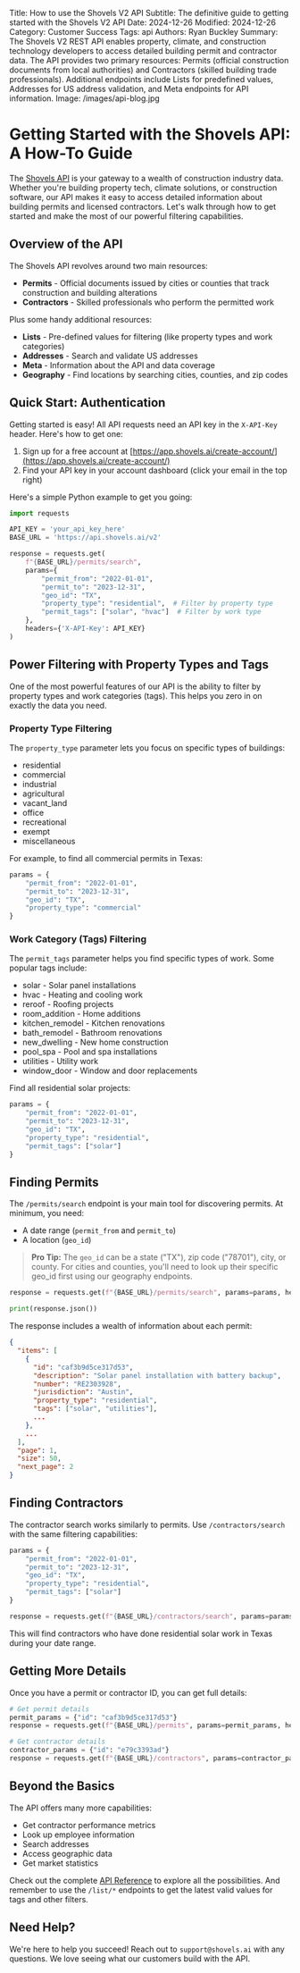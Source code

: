 Title: How to use the Shovels V2 API
Subtitle: The definitive guide to getting started with the Shovels V2 API
Date: 2024-12-26
Modified: 2024-12-26
Category: Customer Success
Tags: api
Authors: Ryan Buckley
Summary: The Shovels V2 REST API enables property, climate, and construction technology developers to access detailed building permit and contractor data. The API provides two primary resources: Permits (official construction documents from local authorities) and Contractors (skilled building trade professionals). Additional endpoints include Lists for predefined values, Addresses for US address validation, and Meta endpoints for API information.
Image: /images/api-blog.jpg


# Getting Started with the Shovels API: A How-To Guide

The [Shovels API](https://docs.shovels.ai) is your gateway to a wealth of construction industry data. Whether you're building property tech, climate solutions, or construction software, our API makes it easy to access detailed information about building permits and licensed contractors. Let's walk through how to get started and make the most of our powerful filtering capabilities.

## Overview of the API

The Shovels API revolves around two main resources:

- **Permits** - Official documents issued by cities or counties that track construction and building alterations
- **Contractors** - Skilled professionals who perform the permitted work

Plus some handy additional resources:

- **Lists** - Pre-defined values for filtering (like property types and work categories)
- **Addresses** - Search and validate US addresses
- **Meta** - Information about the API and data coverage
- **Geography** - Find locations by searching cities, counties, and zip codes

## Quick Start: Authentication

Getting started is easy! All API requests need an API key in the `X-API-Key` header. Here's how to get one:

1. Sign up for a free account at [https://app.shovels.ai/create-account/](https://app.shovels.ai/create-account/)
2. Find your API key in your account dashboard (click your email in the top right)

Here's a simple Python example to get you going:

```python
import requests

API_KEY = 'your_api_key_here'
BASE_URL = 'https://api.shovels.ai/v2'

response = requests.get(
    f"{BASE_URL}/permits/search",
    params={
        "permit_from": "2022-01-01",
        "permit_to": "2023-12-31", 
        "geo_id": "TX",
        "property_type": "residential",  # Filter by property type
        "permit_tags": ["solar", "hvac"]  # Filter by work type
    },
    headers={'X-API-Key': API_KEY}
)
```

## Power Filtering with Property Types and Tags

One of the most powerful features of our API is the ability to filter by property types and work categories (tags). This helps you zero in on exactly the data you need.

### Property Type Filtering

The `property_type` parameter lets you focus on specific types of buildings:

- residential
- commercial 
- industrial
- agricultural
- vacant_land
- office
- recreational
- exempt
- miscellaneous

For example, to find all commercial permits in Texas:

```python
params = {
    "permit_from": "2022-01-01",
    "permit_to": "2023-12-31",
    "geo_id": "TX",
    "property_type": "commercial"
}
```

### Work Category (Tags) Filtering

The `permit_tags` parameter helps you find specific types of work. Some popular tags include:

- solar - Solar panel installations
- hvac - Heating and cooling work
- reroof - Roofing projects
- room_addition - Home additions
- kitchen_remodel - Kitchen renovations
- bath_remodel - Bathroom renovations
- new_dwelling - New home construction
- pool_spa - Pool and spa installations
- utilities - Utility work
- window_door - Window and door replacements

Find all residential solar projects:

```python
params = {
    "permit_from": "2022-01-01",
    "permit_to": "2023-12-31",
    "geo_id": "TX",
    "property_type": "residential",
    "permit_tags": ["solar"]
}
```

## Finding Permits

The `/permits/search` endpoint is your main tool for discovering permits. At minimum, you need:
- A date range (`permit_from` and `permit_to`)
- A location (`geo_id`)

> **Pro Tip:** The `geo_id` can be a state ("TX"), zip code ("78701"), city, or county. For cities and counties, you'll need to look up their specific geo_id first using our geography endpoints.

```python
response = requests.get(f"{BASE_URL}/permits/search", params=params, headers=headers)

print(response.json())
```

The response includes a wealth of information about each permit:

```json
{
  "items": [
    {
      "id": "caf3b9d5ce317d53",
      "description": "Solar panel installation with battery backup",
      "number": "RE2303928",
      "jurisdiction": "Austin",
      "property_type": "residential",
      "tags": ["solar", "utilities"],
      ...
    },
    ...
  ],
  "page": 1,
  "size": 50,
  "next_page": 2
}
```

## Finding Contractors

The contractor search works similarly to permits. Use `/contractors/search` with the same filtering capabilities:

```python
params = {
    "permit_from": "2022-01-01", 
    "permit_to": "2023-12-31",
    "geo_id": "TX",
    "property_type": "residential",
    "permit_tags": ["solar"]
}

response = requests.get(f"{BASE_URL}/contractors/search", params=params, headers=headers)
```

This will find contractors who have done residential solar work in Texas during your date range.

## Getting More Details

Once you have a permit or contractor ID, you can get full details:

```python
# Get permit details
permit_params = {"id": "caf3b9d5ce317d53"}
response = requests.get(f"{BASE_URL}/permits", params=permit_params, headers=headers)

# Get contractor details
contractor_params = {"id": "e79c3393ad"}
response = requests.get(f"{BASE_URL}/contractors", params=contractor_params, headers=headers)
```

## Beyond the Basics

The API offers many more capabilities:
- Get contractor performance metrics
- Look up employee information
- Search addresses
- Access geographic data
- Get market statistics

Check out the complete [API Reference](https://docs.shovels.ai) to explore all the possibilities. And remember to use the `/list/*` endpoints to get the latest valid values for tags and other filters.

## Need Help?

We're here to help you succeed! Reach out to `support@shovels.ai` with any questions. We love seeing what our customers build with the API.